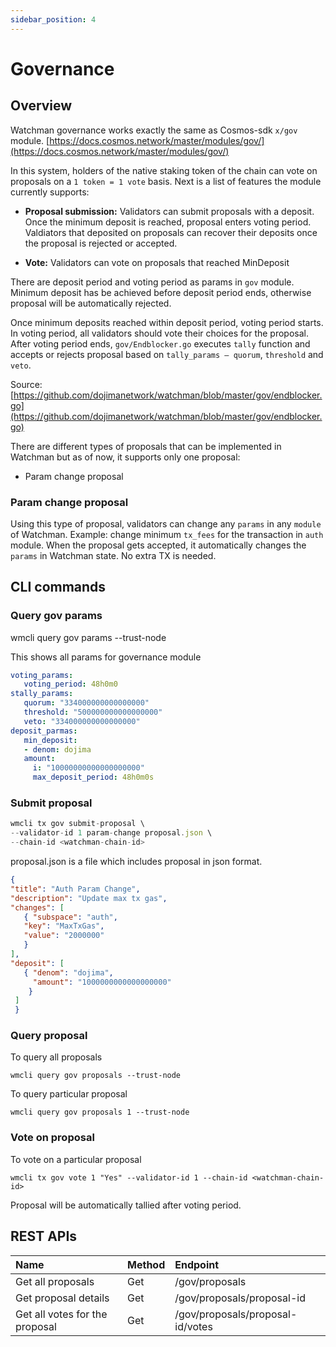 ```yaml
---
sidebar_position: 4
---
```

# Governance

## Overview

Watchman governance works exactly the same as Cosmos-sdk `x/gov` module.
[https://docs.cosmos.network/master/modules/gov/](https://docs.cosmos.network/master/modules/gov/)

In this system, holders of the native staking token of the chain can vote on proposals on a `1 token = 1 vote` basis. Next is a list of features the module currently supports:

- **Proposal submission:** Validators can submit proposals with a deposit. Once the minimum deposit is reached, proposal enters voting period. Valdiators that deposited on proposals can recover their deposits once the proposal is rejected or accepted.

- **Vote:** Validators can vote on proposals that reached MinDeposit

There are deposit period and voting period as params in `gov` module. Minimum deposit has be achieved before deposit period ends, otherwise proposal will be automatically rejected.

Once minimum deposits reached within deposit period, voting period starts. In voting period, all validators should vote their choices for the proposal. After voting period ends, `gov/Endblocker.go` executes `tally` function and accepts or rejects proposal based on `tally_params — quorum`, `threshold` and `veto`.

Source: [https://github.com/dojimanetwork/watchman/blob/master/gov/endblocker.go](https://github.com/dojimanetwork/watchman/blob/master/gov/endblocker.go)

There are different types of proposals that can be implemented in Watchman but as of now, it supports only one proposal:

- Param change proposal

### Param change proposal

Using this type of proposal, validators can change any `params` in any `module` of Watchman. Example: change minimum `tx_fees` for the transaction in `auth` module. When the proposal gets accepted, it automatically changes the `params` in Watchman state. No extra TX is needed.

## CLI commands

### Query gov params

wmcli query gov params --trust-node

This shows all params for governance module

```yaml
voting_params:
   voting_period: 48h0m0
stally_params:
   quorum: "334000000000000000"
   threshold: "500000000000000000"
   veto: "334000000000000000"
deposit_parmas:
   min_deposit:
   - denom: dojima
   amount:
     i: "10000000000000000000"
     max_deposit_period: 48h0m0s

```

### Submit proposal

```jsx
wmcli tx gov submit-proposal \
--validator-id 1 param-change proposal.json \
--chain-id <watchman-chain-id>
```

proposal.json is a file which includes proposal in json format.

```json
{
"title": "Auth Param Change",
"description": "Update max tx gas",
"changes": [
   { "subspace": "auth",
   "key": "MaxTxGas",
   "value": "2000000"
   }
],
"deposit": [
   { "denom": "dojima",
     "amount": "1000000000000000000"
    }
 ]
 }
```

### Query proposal

To query all proposals

```text
wmcli query gov proposals --trust-node
```

To query particular proposal

```text
wmcli query gov proposals 1 --trust-node
```

### Vote on proposal

To vote on a particular proposal

```text
wmcli tx gov vote 1 "Yes" --validator-id 1 --chain-id <watchman-chain-id>
```

Proposal will be automatically tallied after voting period.

## REST APIs

| Name                           | Method | Endpoint                         |
| :----------------------------- | :----- | :------------------------------- |
| Get all proposals              | Get    | /gov/proposals                   |
| Get proposal details           | Get    | /gov/proposals/proposal-id       |
| Get all votes for the proposal | Get    | /gov/proposals/proposal-id/votes |
